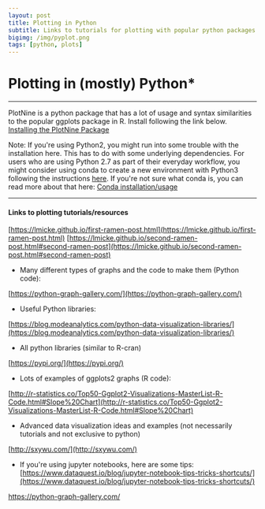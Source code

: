 ```yaml
---
layout: post
title: Plotting in Python
subtitle: Links to tutorials for plotting with popular python packages
bigimg: /img/pyplot.png
tags: [python, plots]
---
```


# Plotting in (mostly) Python*

* * *
PlotNine is a python package that has a lot of usage and syntax similarities to the popular ggplots package in R. Install following the link below. 
[Installing the PlotNine Package](https://plotnine.readthedocs.io/en/stable/installation.html)

Note: If you're using Python2, you might run into some trouble with the installation here. This has to do with some underlying dependencies. For users who are using Python 2.7 as part of their everyday workflow, you might consider using conda to create a new environment with Python3 following the instructions [here](https://docs.conda.io/projects/conda/en/latest/user-guide/getting-started.html). 
If you're not sure what conda is, you can read more about that here: [Conda installation/usage](/2019-08-06-conda)

* * *

#### Links to plotting tutorials/resources

[https://lmicke.github.io/first-ramen-post.html](https://lmicke.github.io/first-ramen-post.html) [https://lmicke.github.io/second-ramen-post.html#second-ramen-post](https://lmicke.github.io/second-ramen-post.html#second-ramen-post)

*   Many different types of graphs and the code to make them (Python code):

[https://python-graph-gallery.com/](https://python-graph-gallery.com/)

*   Useful Python libraries:

[https://blog.modeanalytics.com/python-data-visualization-libraries/](https://blog.modeanalytics.com/python-data-visualization-libraries/)

*   All python libraries (similar to R-cran)

[https://pypi.org/](https://pypi.org/)

*   Lots of examples of ggplots2 graphs (R code):

[http://r-statistics.co/Top50-Ggplot2-Visualizations-MasterList-R-Code.html#Slope%20Chart](http://r-statistics.co/Top50-Ggplot2-Visualizations-MasterList-R-Code.html#Slope%20Chart)

*   Advanced data visualization ideas and examples (not necessarily tutorials and not exclusive to python)

[http://sxywu.com/](http://sxywu.com/)

*   If you're using jupyter notebooks, here are some tips: [https://www.dataquest.io/blog/jupyter-notebook-tips-tricks-shortcuts/](https://www.dataquest.io/blog/jupyter-notebook-tips-tricks-shortcuts/)

https://python-graph-gallery.com/
